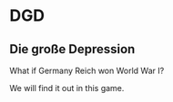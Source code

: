 # DGD

## Die große Depression

What if Germany Reich won World War I?

We will find it out in this game.